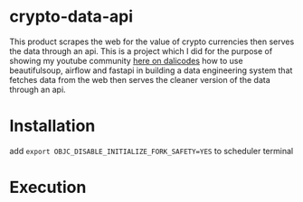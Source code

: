 # crypto-data-api
This product scrapes the web for the value of crypto currencies then serves the data through an api. This is a project which I did for the purpose of showing my youtube community <a href='https://www.youtube.com/channel/UCzSlSeJ4XH4bWH79DKmIxjg'>here on dalicodes<a> how to use beautifulsoup, airflow and fastapi in building a data engineering system that fetches data from the web then serves the cleaner version of the data through an api.

# Installation

add `export OBJC_DISABLE_INITIALIZE_FORK_SAFETY=YES` to scheduler terminal

# Execution
